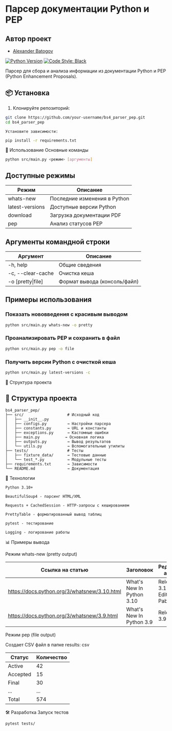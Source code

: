 # Парсер документации Python и PEP

## Автор проект
* [Alexander Batogov](https://github.com/Predatorevil666)

[![Python Version](https://img.shields.io/badge/python-3.10%2B-blue)](https://www.python.org/downloads/)
[![Code Style: Black](https://img.shields.io/badge/code%20style-black-000000.svg)](https://github.com/psf/black)

Парсер для сбора и анализа информации из документации Python и PEP (Python Enhancement Proposals).

## 📦 Установка

1. Клонируйте репозиторий:
```bash
git clone https://github.com/your-username/bs4_parser_pep.git
cd bs4_parser_pep
```

    Установите зависимости:

```bash
pip install -r requirements.txt
```
🚀 Использование
Основные команды
```bash
python src/main.py <режим> [аргументы]
```

## Доступные режимы

| Режим           | Описание                          |
|-----------------|-----------------------------------|
| whats-new       | Последние изменения в Python      |
| latest-versions | Доступные версии Python           |
| download        | Загрузка документации PDF         |
| pep             | Анализ статусов PEP               |

## Аргументы командной строки

| Аргумент               | Описание                          |
|------------------------|-----------------------------------|
| -h, help               | Общие сведения   
| -c, --clear-cache      | Очистка кеша                      |
| -o [pretty\|file]      | Формат вывода (консоль/файл)      |
## Примеры использования

### Показать нововведения с красивым выводом
```bash
python src/main.py whats-new -o pretty
```

### Проанализировать PEP и сохранить в файл
```bash
python src/main.py pep -o file
```
### Получить версии Python с очисткой кеша
```bash
python src/main.py latest-versions -c
```
📂 Структура проекта

## 📁 Структура проекта

```
bs4_parser_pep/
├── src/                   # Исходный код
│   ├── __init__.py
│   ├── configs.py         → Настройки парсера
│   ├── constants.py       → URL и константы
│   ├── exceptions.py      → Кастомные ошибки
│   ├── main.py           → Основная логика
│   ├── outputs.py         → Вывод результатов
│   └── utils.py           → Вспомогательные утилиты
├── tests/                 # Тесты
│   ├── fixture_data/      → Тестовые данные
│   └── test_*.py          → Модульные тесты
├── requirements.txt       → Зависимости
└── README.md              → Документация
```

🔧 Технологии

    Python 3.10+

    BeautifulSoup4 - парсинг HTML/XML

    Requests + CachedSession - HTTP-запросы с кешированием

    PrettyTable - форматированный вывод таблиц

    pytest - тестирование

    Logging - логирование работы

📊 Примеры вывода

Режим whats-new (pretty output)

| Ссылка на статью                             | Заголовок                 | Редактор, автор          |
|-------------------------------------------   |-------------------------  |--------------------------|
| https://docs.python.org/3/whatsnew/3.10.html | What's New In Python 3.10 | Release 3.10.1, Editor: Pablo |
| https://docs.python.org/3/whatsnew/3.9.html  | What's New In Python 3.9  | Release 3.9.7            |

Режим pep (file output)

Создает CSV файл в папке results:
csv

| Статус   | Количество |
|----------|------------|
| Active   | 42         |
| Accepted | 15         |
| Final    | 30         |
| ...      | ...        |
| Total    | 574        |

🛠 Разработка
Запуск тестов
```bash
pytest tests/
```



